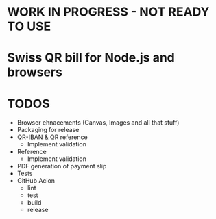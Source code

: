 # WORK IN PROGRESS - NOT READY TO USE

# Swiss QR bill for Node.js and browsers

# TODOS

- Browser ehnacements (Canvas, Images and all that stuff)
- Packaging for release
- QR-IBAN & QR reference
  - Implement validation
- Reference
  - Implement validation
- PDF generation of payment slip
- Tests
- GitHub Acion
  - lint
  - test
  - build
  - release
